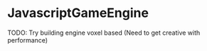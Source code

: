 # JavascriptGameEngine

TODO:
Try building engine voxel based (Need to get creative with performance)
